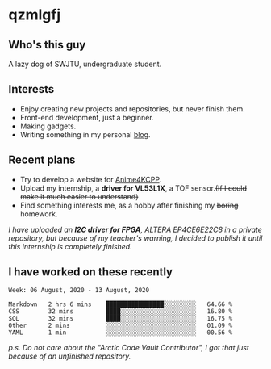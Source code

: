 # qzmlgfj

## Who's this guy

A lazy dog of SWJTU, undergraduate student.

## Interests

* Enjoy creating new projects and repositories, but never finish them.
* Front-end development, just a beginner.
* Making gadgets.
* Writing something in my personal [blog](https://qzmlgfj.ml/blog).

## Recent plans

* Try to develop a website for [Anime4KCPP](https://github.com/TianZerL/Anime4KCPP).
* Upload my internship, a **driver for VL53L1X**, a TOF sensor.~~(If I could make it much easier to understand)~~
* Find something interests me, as a hobby after finishing my ~~boring~~ homework.

*I have uploaded an **I2C driver for FPGA**, ALTERA EP4CE6E22C8 in a private repository, but because of my teacher's warning, I decided to publish it until this internship is completely finished.*

## I have worked on these recently

<!--START_SECTION:waka-->
```text
Week: 06 August, 2020 - 13 August, 2020

Markdown   2 hrs 6 mins    ████████████████░░░░░░░░░   64.66 % 
CSS        32 mins         ████░░░░░░░░░░░░░░░░░░░░░   16.80 % 
SQL        32 mins         ████░░░░░░░░░░░░░░░░░░░░░   16.75 % 
Other      2 mins          ░░░░░░░░░░░░░░░░░░░░░░░░░   01.09 % 
YAML       1 min           ░░░░░░░░░░░░░░░░░░░░░░░░░   00.56 %
```
<!--END_SECTION:waka-->

*p.s.  Do not care about the "Arctic Code Vault Contributor", I got that just because of an unfinished repository.*

<!--
**qzmlgfj/qzmlgfj** is a ✨ _special_ ✨ repository because its `README.md` (this file) appears on your GitHub profile.

Here are some ideas to get you started:

- 🔭 I’m currently working on ...
- 🌱 I’m currently learning ...
- 👯 I’m looking to collaborate on ...
- 🤔 I’m looking for help with ...
- 💬 Ask me about ...
- 📫 How to reach me: ...
- 😄 Pronouns: ...
- ⚡ Fun fact: ...
-->
